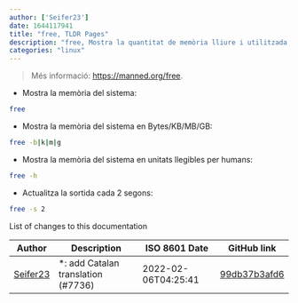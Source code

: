 ```yaml
---
author: ['Seifer23']
date: 1644117941
title: "free, TLDR Pages"
description: "free, Mostra la quantitat de memòria lliure i utilitzada en el sistema."
categories: "linux"
---
```

> Més informació: <https://manned.org/free>.

- Mostra la memòria del sistema:

```bash
free
```

- Mostra la memòria del sistema en Bytes/KB/MB/GB:

```bash
free -b|k|m|g
```

- Mostra la memòria del sistema en unitats llegibles per humans:

```bash
free -h
```

- Actualitza la sortida cada 2 segons:

```bash
free -s 2
```
List of changes to this documentation


Author | Description | ISO 8601 Date | GitHub link
------|-----|-----|-----
[Seifer23](mailto:48915360+Seifer23@users.noreply.github.com) | *: add Catalan translation (#7736) | 2022-02-06T04:25:41 | [99db37b3afd6](https://github.com/tldr-pages/tldr/commit/99db37b3afd6dba836a6d94e4688601fdb3bac98)

